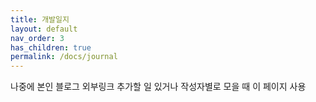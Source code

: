 ```yaml
---
title: 개발일지
layout: default
nav_order: 3
has_children: true
permalink: /docs/journal
---
```


나중에 본인 블로그 외부링크 추가할 일 있거나 작성자별로 모을 때 이 페이지 사용
